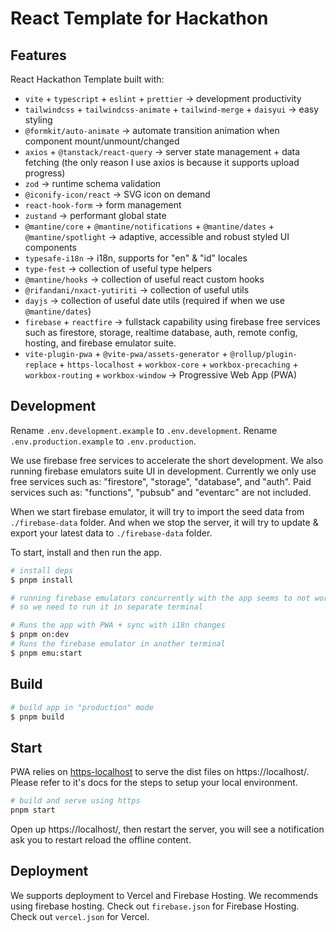 # React Template for Hackathon

## Features

React Hackathon Template built with:

- `vite` + `typescript` + `eslint` + `prettier` -> development productivity
- `tailwindcss` + `tailwindcss-animate` + `tailwind-merge` + `daisyui` -> easy styling
- `@formkit/auto-animate` -> automate transition animation when component mount/unmount/changed
- `axios` + `@tanstack/react-query` -> server state management + data fetching (the only reason I use axios is because it supports upload progress)
- `zod` -> runtime schema validation
- `@iconify-icon/react` -> SVG icon on demand
- `react-hook-form` -> form management
- `zustand` -> performant global state
- `@mantine/core` + `@mantine/notifications` + `@mantine/dates` + `@mantine/spotlight` -> adaptive, accessible and robust styled UI components
- `typesafe-i18n` -> i18n, supports for "en" & "id" locales
- `type-fest` -> collection of useful type helpers
- `@mantine/hooks` -> collection of useful react custom hooks
- `@rifandani/nxact-yutiriti` -> collection of useful utils
- `dayjs` -> collection of useful date utils (required if when we use `@mantine/dates`)
- `firebase` + `reactfire` -> fullstack capability using firebase free services such as firestore, storage, realtime database, auth, remote config, hosting, and firebase emulator suite.
- `vite-plugin-pwa` + `@vite-pwa/assets-generator` + `@rollup/plugin-replace` + `https-localhost` + `workbox-core` + `workbox-precaching` + `workbox-routing` + `workbox-window` -> Progressive Web App (PWA)

## Development

Rename `.env.development.example` to `.env.development`.
Rename `.env.production.example` to `.env.production`.

We use firebase free services to accelerate the short development. We also running firebase emulators suite UI in development. Currently we only use free services such as: "firestore", "storage", "database", and "auth". Paid services such as: "functions", "pubsub" and "eventarc" are not included.

When we start firebase emulator, it will try to import the seed data from `./firebase-data` folder. And when we stop the server, it will try to update & export your latest data to `./firebase-data` folder.

To start, install and then run the app.

```bash
# install deps
$ pnpm install

# running firebase emulators concurrently with the app seems to not work correctly
# so we need to run it in separate terminal

# Runs the app with PWA + sync with i18n changes
$ pnpm on:dev
# Runs the firebase emulator in another terminal
$ pnpm emu:start
```

## Build

```bash
# build app in "production" mode
$ pnpm build
```

## Start

PWA relies on [https-localhost](https://github.com/daquinoaldo/https-localhost) to serve the dist files on https://localhost/.
Please refer to it's docs for the steps to setup your local environment.

```bash
# build and serve using https
pnpm start
```

Open up https://localhost/, then restart the server, you will see a notification ask you to restart reload the offline content.

## Deployment

We supports deployment to Vercel and Firebase Hosting. We recommends using firebase hosting.
Check out `firebase.json` for Firebase Hosting. Check out `vercel.json` for Vercel.

